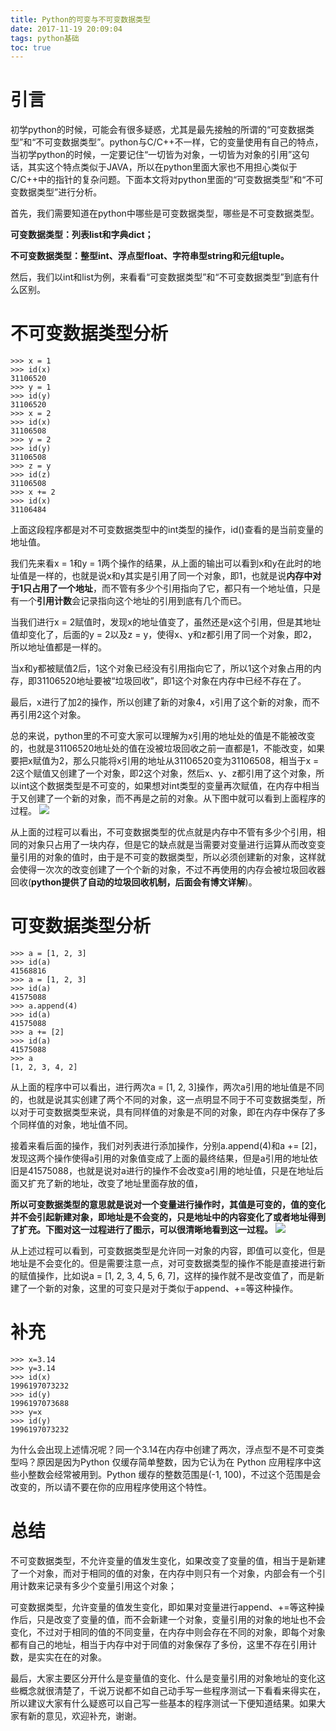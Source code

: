 ```yaml
---
title: Python的可变与不可变数据类型
date: 2017-11-19 20:09:04
tags: python基础
toc: true
---
```

# 引言
初学python的时候，可能会有很多疑惑，尤其是最先接触的所谓的“可变数据类型”和“不可变数据类型”。python与C/C++不一样，它的变量使用有自己的特点，当初学python的时候，一定要记住“一切皆为对象，一切皆为对象的引用”这句话，其实这个特点类似于JAVA，所以在python里面大家也不用担心类似于C/C++中的指针的复杂问题。下面本文将对python里面的“可变数据类型”和“不可变数据类型”进行分析。

首先，我们需要知道在python中哪些是可变数据类型，哪些是不可变数据类型。

**可变数据类型：列表list和字典dict；**

**不可变数据类型：整型int、浮点型float、字符串型string和元组tuple。**

然后，我们以int和list为例，来看看“可变数据类型”和“不可变数据类型”到底有什么区别。
# 不可变数据类型分析

	>>> x = 1    
	>>> id(x)    
	31106520    
	>>> y = 1    
	>>> id(y)    
	31106520    
	>>> x = 2    
	>>> id(x)    
	31106508    
	>>> y = 2    
	>>> id(y)    
	31106508    
	>>> z = y    
	>>> id(z)    
	31106508   
	>>> x += 2    
	>>> id(x)    
	31106484 

上面这段程序都是对不可变数据类型中的int类型的操作，id()查看的是当前变量的地址值。

我们先来看x = 1和y = 1两个操作的结果，从上面的输出可以看到x和y在此时的地址值是一样的，也就是说x和y其实是引用了同一个对象，即1，也就是说**内存中对于1只占用了一个地址**，而不管有多少个引用指向了它，都只有一个地址值，只是有一个**引用计数**会记录指向这个地址的引用到底有几个而已。

当我们进行x = 2赋值时，发现x的地址值变了，虽然还是x这个引用，但是其地址值却变化了，后面的y = 2以及z = y，使得x、y和z都引用了同一个对象，即2，所以地址值都是一样的。

当x和y都被赋值2后，1这个对象已经没有引用指向它了，所以1这个对象占用的内存，即31106520地址要被“垃圾回收”，即1这个对象在内存中已经不存在了。

最后，x进行了加2的操作，所以创建了新的对象4，x引用了这个新的对象，而不再引用2这个对象。

总的来说，python里的不可变大家可以理解为x引用的地址处的值是不能被改变的，也就是31106520地址处的值在没被垃圾回收之前一直都是1，不能改变，如果要把x赋值为2，那么只能将x引用的地址从31106520变为31106508，相当于x = 2这个赋值又创建了一个对象，即2这个对象，然后x、y、z都引用了这个对象，所以int这个数据类型是不可变的，如果想对int类型的变量再次赋值，在内存中相当于又创建了一个新的对象，而不再是之前的对象。从下图中就可以看到上面程序的过程。
![](https://i.imgur.com/44gY2jF.png)

从上面的过程可以看出，不可变数据类型的优点就是内存中不管有多少个引用，相同的对象只占用了一块内存，但是它的缺点就是当需要对变量进行运算从而改变变量引用的对象的值时，由于是不可变的数据类型，所以必须创建新的对象，这样就会使得一次次的改变创建了一个个新的对象，不过不再使用的内存会被垃圾回收器回收(**python提供了自动的垃圾回收机制，后面会有博文详解**)。

# 可变数据类型分析

	>>> a = [1, 2, 3]    
	>>> id(a)    
	41568816    
	>>> a = [1, 2, 3]    
	>>> id(a)    
	41575088    
	>>> a.append(4)    
	>>> id(a)    
	41575088    
	>>> a += [2]    
	>>> id(a)    
	41575088    
	>>> a    
	[1, 2, 3, 4, 2]  

从上面的程序中可以看出，进行两次a = [1, 2, 3]操作，两次a引用的地址值是不同的，也就是说其实创建了两个不同的对象，这一点明显不同于不可变数据类型，所以对于可变数据类型来说，具有同样值的对象是不同的对象，即在内存中保存了多个同样值的对象，地址值不同。

接着来看后面的操作，我们对列表进行添加操作，分别a.append(4)和a += [2]，发现这两个操作使得a引用的对象值变成了上面的最终结果，但是a引用的地址依旧是41575088，也就是说对a进行的操作不会改变a引用的地址值，只是在地址后面又扩充了新的地址，改变了地址里面存放的值，

**所以可变数据类型的意思就是说对一个变量进行操作时，其值是可变的，值的变化并不会引起新建对象，即地址是不会变的，只是地址中的内容变化了或者地址得到了扩充。下图对这一过程进行了图示，可以很清晰地看到这一过程。**
![](https://i.imgur.com/aSEf24o.png)

从上述过程可以看到，可变数据类型是允许同一对象的内容，即值可以变化，但是地址是不会变化的。但是需要注意一点，对可变数据类型的操作不能是直接进行新的赋值操作，比如说a = [1, 2, 3, 4, 5, 6, 7]，这样的操作就不是改变值了，而是新建了一个新的对象，这里的可变只是对于类似于append、+=等这种操作。

# 补充

	>>> x=3.14
	>>> y=3.14
	>>> id(x) 
	1996197073232
	>>> id(y)
	1996197073688
	>>> y=x
	>>> id(y)
	1996197073232

为什么会出现上述情况呢？同一个3.14在内存中创建了两次，浮点型不是不可变类型吗？原因是因为Python 仅缓存简单整数，因为它认为在 Python 应用程序中这些小整数会经常被用到。Python 缓存的整数范围是(-1, 100)，不过这个范围是会改变的，所以请不要在你的应用程序使用这个特性。

# 总结

不可变数据类型，不允许变量的值发生变化，如果改变了变量的值，相当于是新建了一个对象，而对于相同的值的对象，在内存中则只有一个对象，内部会有一个引用计数来记录有多少个变量引用这个对象；

可变数据类型，允许变量的值发生变化，即如果对变量进行append、+=等这种操作后，只是改变了变量的值，而不会新建一个对象，变量引用的对象的地址也不会变化，不过对于相同的值的不同变量，在内存中则会存在不同的对象，即每个对象都有自己的地址，相当于内存中对于同值的对象保存了多份，这里不存在引用计数，是实实在在的对象。

最后，大家主要区分开什么是变量值的变化、什么是变量引用的对象地址的变化这些概念就很清楚了，千说万说都不如自己动手写一些程序测试一下看看来得实在，所以建议大家有什么疑惑可以自己写一些基本的程序测试一下便知道结果。如果大家有新的意见，欢迎补充，谢谢。